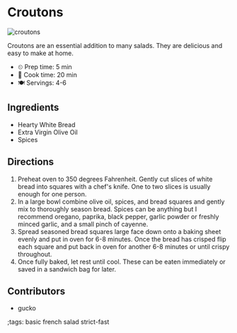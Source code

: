 # Croutons

![croutons](pix/croutons.webp)

Croutons are an essential addition to many salads. They are delicious and easy to make at home.

- ⏲ Prep time: 5 min
- 🍳 Cook time: 20 min
- 🍽 Servings: 4-6

## Ingredients

- Hearty White Bread
- Extra Virgin Olive Oil
- Spices

## Directions

1. Preheat oven to 350 degrees Fahrenheit. Gently cut slices of white bread into squares with a chef's knife. One to two slices is usually enough for one person.
2. In a large bowl combine olive oil, spices, and bread squares and gently mix to thoroughly season bread. Spices can be anything but I recommend oregano, paprika, black pepper, garlic powder or freshly minced garlic, and a small pinch of cayenne.
3. Spread seasoned bread squares large face down onto a baking sheet evenly and put in oven for 6-8 minutes. Once the bread has crisped flip each square and put back in oven for another 6-8 minutes or until crispy throughout.
4. Once fully baked, let rest until cool. These can be eaten immediately or saved in a sandwich bag for later.

## Contributors

- gucko

;tags: basic french salad strict-fast
